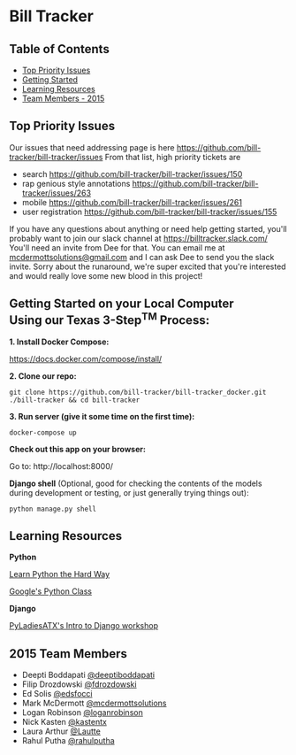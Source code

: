 # Bill Tracker

## Table of Contents

* [Top Priority Issues](#top-priority-issues)
* [Getting Started](#getting-started)
* [Learning Resources](#learning)
* [Team Members - 2015](#team-members-2015)

## <a name="top-priority-issues"></a>Top Priority Issues
Our issues that need addressing page is here https://github.com/bill-tracker/bill-tracker/issues
From that list, high priority tickets are
- search https://github.com/bill-tracker/bill-tracker/issues/150
- rap genious style annotations https://github.com/bill-tracker/bill-tracker/issues/263
- mobile https://github.com/bill-tracker/bill-tracker/issues/261
- user registration https://github.com/bill-tracker/bill-tracker/issues/155

If you have any questions about anything or need help getting started, you'll probably want to join our slack channel at https://billtracker.slack.com/  You'll need an invite from Dee for that.  You can email me at mcdermottsolutions@gmail.com and I can ask Dee to send you the slack invite.  Sorry about the runaround, we're super excited that you're interested and would really love some new blood in this project!

## <a name="getting-started"></a>Getting Started on your Local Computer<br />Using our Texas 3-Step<sup>TM</sup> Process:

**1. Install Docker Compose:**

https://docs.docker.com/compose/install/

**2. Clone our repo:**

    git clone https://github.com/bill-tracker/bill-tracker_docker.git ./bill-tracker && cd bill-tracker

**3. Run server (give it some time on the first time):**

    docker-compose up

**Check out this app on your browser:**

Go to: http://localhost:8000/

**Django shell** (Optional, good for checking the contents of the models during development or testing, or just generally trying things out):

    python manage.py shell

## <a name="learning"></a>Learning Resources

**Python**

[Learn Python the Hard Way](http://learnpythonthehardway.org/book/)

[Google's Python Class](https://developers.google.com/edu/python/)

**Django**

[PyLadiesATX's Intro to Django workshop](https://github.com/sarasafavi/introdjango)

## <a name="team-members-2015"></a>2015 Team Members

* Deepti Boddapati [@deeptiboddapati](https://github.com/deeptiboddapati)
* Filip Drozdowski [@fdrozdowski](https://github.com/fdrozdowski)
* Ed Solis [@edsfocci](https://github.com/edsfocci)
* Mark McDermott [@mcdermottsolutions](https://github.com/mcdermottsolutions)
* Logan Robinson [@loganrobinson](https://www.linkedin.com/in/loganrobinson)
* Nick Kasten [@kastentx](https://github.com/kastentx)
* Laura Arthur [@Lautte](https://github.com/Lautte)
* Rahul Putha [@rahulputha](https://github.com/rahulputha)
